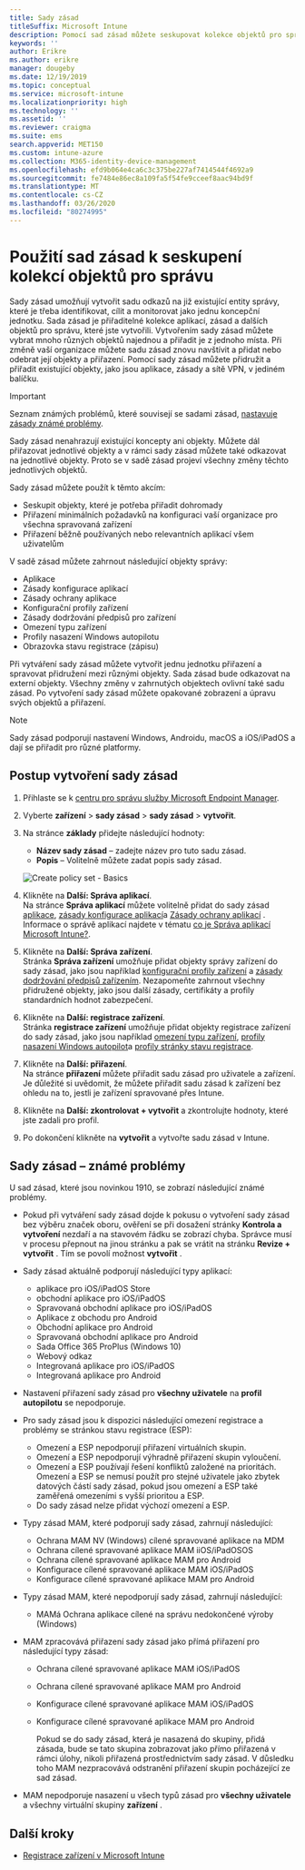 ```yaml
---
title: Sady zásad
titleSuffix: Microsoft Intune
description: Pomocí sad zásad můžete seskupovat kolekce objektů pro správu v Microsoft Intune.
keywords: ''
author: Erikre
ms.author: erikre
manager: dougeby
ms.date: 12/19/2019
ms.topic: conceptual
ms.service: microsoft-intune
ms.localizationpriority: high
ms.technology: ''
ms.assetid: ''
ms.reviewer: craigma
ms.suite: ems
search.appverid: MET150
ms.custom: intune-azure
ms.collection: M365-identity-device-management
ms.openlocfilehash: efd9b064e4ca6c3c375be227af7414544f4692a9
ms.sourcegitcommit: fe7484e86ec8a109fa5f54fe9cceef8aac94bd9f
ms.translationtype: MT
ms.contentlocale: cs-CZ
ms.lasthandoff: 03/26/2020
ms.locfileid: "80274995"
---
```

# <a name="use-policy-sets-to-group-collections-of-management-objects"></a>Použití sad zásad k seskupení kolekcí objektů pro správu

Sady zásad umožňují vytvořit sadu odkazů na již existující entity správy, které je třeba identifikovat, cílit a monitorovat jako jednu koncepční jednotku. Sada zásad je přiřaditelné kolekce aplikací, zásad a dalších objektů pro správu, které jste vytvořili. Vytvořením sady zásad můžete vybrat mnoho různých objektů najednou a přiřadit je z jednoho místa. Při změně vaší organizace můžete sadu zásad znovu navštívit a přidat nebo odebrat její objekty a přiřazení. Pomocí sady zásad můžete přidružit a přiřadit existující objekty, jako jsou aplikace, zásady a sítě VPN, v jediném balíčku. 

> [!IMPORTANT]
> Seznam známých problémů, které souvisejí se sadami zásad, [nastavuje zásady známé problémy](policy-sets.md#policy-sets-known-issues).

Sady zásad nenahrazují existující koncepty ani objekty. Můžete dál přiřazovat jednotlivé objekty a v rámci sady zásad můžete také odkazovat na jednotlivé objekty. Proto se v sadě zásad projeví všechny změny těchto jednotlivých objektů.

Sady zásad můžete použít k těmto akcím:

- Seskupit objekty, které je potřeba přiřadit dohromady
- Přiřazení minimálních požadavků na konfiguraci vaší organizace pro všechna spravovaná zařízení
- Přiřazení běžně používaných nebo relevantních aplikací všem uživatelům

V sadě zásad můžete zahrnout následující objekty správy:

- Aplikace
- Zásady konfigurace aplikací
- Zásady ochrany aplikace
- Konfigurační profily zařízení
- Zásady dodržování předpisů pro zařízení
- Omezení typu zařízení
- Profily nasazení Windows autopilotu
- Obrazovka stavu registrace (zápisu)

Při vytváření sady zásad můžete vytvořit jednu jednotku přiřazení a spravovat přidružení mezi různými objekty. Sada zásad bude odkazovat na externí objekty. Všechny změny v zahrnutých objektech ovlivní také sadu zásad. Po vytvoření sady zásad můžete opakované zobrazení a úpravu svých objektů a přiřazení. 

> [!NOTE]
> Sady zásad podporují nastavení Windows, Androidu, macOS a iOS/iPadOS a dají se přiřadit pro různé platformy.

## <a name="how-to-create-a-policy-set"></a>Postup vytvoření sady zásad

1. Přihlaste se k [centru pro správu služby Microsoft Endpoint Manager](https://go.microsoft.com/fwlink/?linkid=2109431).
2. Vyberte **zařízení** > **sady zásad** > **sady zásad** > **vytvořit**.
3. Na stránce **základy** přidejte následující hodnoty:
    - **Název sady zásad** – zadejte název pro tuto sadu zásad.
    - **Popis** – Volitelně můžete zadat popis sady zásad.
   <p>
      <img alt="Create policy set - Basics" src="./media/policy-sets/policy-sets-01.png">

4. Klikněte na **Další: Správa aplikací**.<br>
   Na stránce **Správa aplikací** můžete volitelně přidat do sady zásad [aplikace](../apps/apps-add.md), [zásady konfigurace aplikací](../apps/app-configuration-policies-overview.md)a [Zásady ochrany aplikací](../apps/app-protection-policy.md) . Informace o správě aplikací najdete v tématu [co je Správa aplikací Microsoft Intune?](../apps/app-management.md).
5. Klikněte na **Další: Správa zařízení**.<br>
   Stránka **Správa zařízení** umožňuje přidat objekty správy zařízení do sady zásad, jako jsou například [konfigurační profily zařízení](../configuration/device-profiles.md) a [zásady dodržování předpisů zařízením](../protect/device-compliance-get-started.md). Nezapomeňte zahrnout všechny přidružené objekty, jako jsou další zásady, certifikáty a profily standardních hodnot zabezpečení.
6. Klikněte na **Další: registrace zařízení**.<br>
   Stránka **registrace zařízení** umožňuje přidat objekty registrace zařízení do sady zásad, jako jsou například [omezení typu zařízení](../enrollment/enrollment-restrictions-set.md), [profily nasazení Windows autopilot](../enrollment/enrollment-autopilot.md)a [profily stránky stavu registrace](../enrollment/windows-enrollment-status.md).
7. Klikněte na **Další: přiřazení**.<br>
   Na stránce **přiřazení** můžete přiřadit sadu zásad pro uživatele a zařízení. Je důležité si uvědomit, že můžete přiřadit sadu zásad k zařízení bez ohledu na to, jestli je zařízení spravované přes Intune.
8. Klikněte na **Další: zkontrolovat + vytvořit** a zkontrolujte hodnoty, které jste zadali pro profil.
9. Po dokončení klikněte na **vytvořit** a vytvořte sadu zásad v Intune.

## <a name="policy-sets-known-issues"></a>Sady zásad – známé problémy

U sad zásad, které jsou novinkou 1910, se zobrazí následující známé problémy.

- Pokud při vytváření sady zásad dojde k pokusu o vytvoření sady zásad bez výběru značek oboru, ověření se při dosažení stránky **Kontrola a vytvoření** nezdaří a na stavovém řádku se zobrazí chyba. Správce musí v procesu přepnout na jinou stránku a pak se vrátit na stránku **Revize + vytvořit** . Tím se povolí možnost **vytvořit** .  

- Sady zásad aktuálně podporují následující typy aplikací:
  - aplikace pro iOS/iPadOS Store
  - obchodní aplikace pro iOS/iPadOS
  - Spravovaná obchodní aplikace pro iOS/iPadOS
  - Aplikace z obchodu pro Android
  - Obchodní aplikace pro Android
  - Spravovaná obchodní aplikace pro Android
  - Sada Office 365 ProPlus (Windows 10)
  - Webový odkaz
  - Integrovaná aplikace pro iOS/iPadOS
  - Integrovaná aplikace pro Android

- Nastavení přiřazení sady zásad pro **všechny uživatele** na **profil autopilotu** se nepodporuje.

- Pro sady zásad jsou k dispozici následující omezení registrace a problémy se stránkou stavu registrace (ESP):
  - Omezení a ESP nepodporují přiřazení virtuálních skupin.
  - Omezení a ESP nepodporují výhradně přiřazení skupin vyloučení. 
  - Omezení a ESP používají řešení konfliktů založené na prioritách. Omezení a ESP se nemusí použít pro stejné uživatele jako zbytek datových částí sady zásad, pokud jsou omezení a ESP také zaměřená omezeními s vyšší prioritou a ESP.
  - Do sady zásad nelze přidat výchozí omezení a ESP.

- Typy zásad MAM, které podporují sady zásad, zahrnují následující: 
  - Ochrana MAM NV (Windows) cílené spravované aplikace na MDM 
  - Ochrana cílené spravované aplikace MAM iiOS/iPadOSOS
  - Ochrana cílené spravované aplikace MAM pro Android
  - Konfigurace cílené spravované aplikace MAM iOS/iPadOS
  - Konfigurace cílené spravované aplikace MAM pro Android

- Typy zásad MAM, které nepodporují sady zásad, zahrnují následující: 
  - MAMá Ochrana aplikace cílené na správu nedokončené výroby (Windows)

- MAM zpracovává přiřazení sady zásad jako přímá přiřazení pro následující typy zásad:
  - Ochrana cílené spravované aplikace MAM iOS/iPadOS
  - Ochrana cílené spravované aplikace MAM pro Android
  - Konfigurace cílené spravované aplikace MAM iOS/iPadOS
  - Konfigurace cílené spravované aplikace MAM pro Android

    Pokud se do sady zásad, která je nasazená do skupiny, přidá zásada, bude se tato skupina zobrazovat jako přímo přiřazená v rámci úlohy, nikoli přiřazená prostřednictvím sady zásad. V důsledku toho MAM nezpracovává odstranění přiřazení skupin pocházející ze sad zásad.

- MAM nepodporuje nasazení u všech typů zásad pro **všechny uživatele** a všechny virtuální skupiny **zařízení** .

## <a name="next-steps"></a>Další kroky

- [Registrace zařízení v Microsoft Intune](../enrollment/index.yml)
